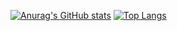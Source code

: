 [![Anurag's GitHub stats](https://github-readme-stats.vercel.app/api?username=OMD0118&count_private=true&theme=dark)](https://github.com/anuraghazra/github-readme-stats)
[![Top Langs](https://github-readme-stats.vercel.app/api/top-langs/?username=OMD0118&show=-,sideProject&theme=dark)](https://github.com/anuraghazra/github-readme-stats)

